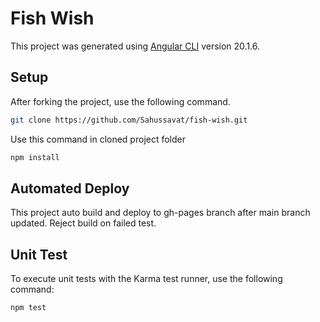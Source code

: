 # Fish Wish

This project was generated using [Angular CLI](https://github.com/angular/angular-cli) version 20.1.6.

## Setup

After forking the project, use the following command.

```bash
git clone https://github.com/Sahussavat/fish-wish.git
```

Use this command in cloned project folder

```bash
npm install
```

## Automated Deploy

This project auto build and deploy to gh-pages branch after main branch updated.
Reject build on failed test.

## Unit Test

To execute unit tests with the Karma test runner, use the following command:

```bash
npm test
```
